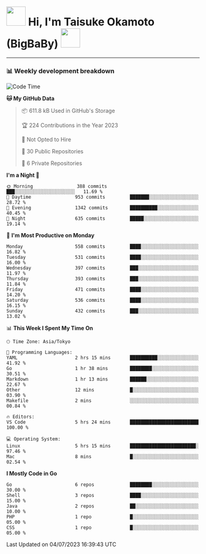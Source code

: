 <!-- Title -->
<h1>
    <img src="https://media.tenor.com/TlyRveJkgo4AAAAi/cloud-cloud-strife.gif" width="50"/> 
    Hi, I'm Taisuke Okamoto (BigBaBy) 
    <img src="https://media.tenor.com/TlyRveJkgo4AAAAi/cloud-cloud-strife.gif" width="50"/>
</h1>

---

<h3> 📊 Weekly development breakdown </h3>
<!-- waka-readme-stats -->

<!--START_SECTION:waka-->
![Code Time](http://img.shields.io/badge/Code%20Time-1%2C569%20hrs%2059%20mins-blue)

**🐱 My GitHub Data** 

> 📦 611.8 kB Used in GitHub's Storage 
 > 
> 🏆 224 Contributions in the Year 2023
 > 
> 🚫 Not Opted to Hire
 > 
> 📜 30 Public Repositories 
 > 
> 🔑 6 Private Repositories 
 > 
**I'm a Night 🦉** 

```text
🌞 Morning                388 commits         ███░░░░░░░░░░░░░░░░░░░░░░   11.69 % 
🌆 Daytime                953 commits         ███████░░░░░░░░░░░░░░░░░░   28.72 % 
🌃 Evening                1342 commits        ██████████░░░░░░░░░░░░░░░   40.45 % 
🌙 Night                  635 commits         █████░░░░░░░░░░░░░░░░░░░░   19.14 % 
```
📅 **I'm Most Productive on Monday** 

```text
Monday                   558 commits         ████░░░░░░░░░░░░░░░░░░░░░   16.82 % 
Tuesday                  531 commits         ████░░░░░░░░░░░░░░░░░░░░░   16.00 % 
Wednesday                397 commits         ███░░░░░░░░░░░░░░░░░░░░░░   11.97 % 
Thursday                 393 commits         ███░░░░░░░░░░░░░░░░░░░░░░   11.84 % 
Friday                   471 commits         ████░░░░░░░░░░░░░░░░░░░░░   14.20 % 
Saturday                 536 commits         ████░░░░░░░░░░░░░░░░░░░░░   16.15 % 
Sunday                   432 commits         ███░░░░░░░░░░░░░░░░░░░░░░   13.02 % 
```


📊 **This Week I Spent My Time On** 

```text
🕑︎ Time Zone: Asia/Tokyo

💬 Programming Languages: 
YAML                     2 hrs 15 mins       ██████████░░░░░░░░░░░░░░░   41.92 % 
Go                       1 hr 38 mins        ████████░░░░░░░░░░░░░░░░░   30.51 % 
Markdown                 1 hr 13 mins        ██████░░░░░░░░░░░░░░░░░░░   22.67 % 
Other                    12 mins             █░░░░░░░░░░░░░░░░░░░░░░░░   03.90 % 
Makefile                 2 mins              ░░░░░░░░░░░░░░░░░░░░░░░░░   00.84 % 

🔥 Editors: 
VS Code                  5 hrs 24 mins       █████████████████████████   100.00 % 

💻 Operating System: 
Linux                    5 hrs 15 mins       ████████████████████████░   97.46 % 
Mac                      8 mins              █░░░░░░░░░░░░░░░░░░░░░░░░   02.54 % 
```

**I Mostly Code in Go** 

```text
Go                       6 repos             ████████░░░░░░░░░░░░░░░░░   30.00 % 
Shell                    3 repos             ████░░░░░░░░░░░░░░░░░░░░░   15.00 % 
Java                     2 repos             ██░░░░░░░░░░░░░░░░░░░░░░░   10.00 % 
PHP                      1 repo              █░░░░░░░░░░░░░░░░░░░░░░░░   05.00 % 
CSS                      1 repo              █░░░░░░░░░░░░░░░░░░░░░░░░   05.00 % 
```




 Last Updated on 04/07/2023 16:39:43 UTC
<!--END_SECTION:waka-->
